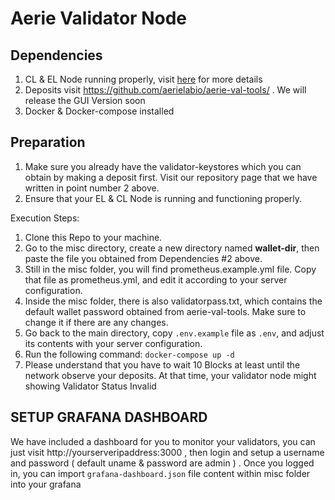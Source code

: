 
# Aerie Validator Node

  
## Dependencies
1. CL & EL Node running properly, visit [here](https://github.com/aerielabio/public-node) for more details
2.  Deposits visit https://github.com/aerielabio/aerie-val-tools/ . We will release the GUI Version soon
3. Docker & Docker-compose installed

## Preparation

1. Make sure you already have the validator-keystores which you can obtain by making a deposit first. Visit our repository page that we have written in point number 2 above.
2. Ensure that your EL & CL Node is running and functioning properly.

Execution Steps:

1. Clone this Repo to your machine.
2. Go to the misc directory, create a new directory named **wallet-dir**, then paste the file you obtained from Dependencies #2 above.
3. Still in the misc folder, you will find prometheus.example.yml file. Copy that file as prometheus.yml, and edit it according to your server configuration.
4. Inside the misc folder, there is also validatorpass.txt, which contains the default wallet password obtained from aerie-val-tools. Make sure to change it if there are any changes.
5. Go back to the main directory, copy `.env.example` file as `.env`, and adjust its contents with your server configuration.
6. Run the following command: `docker-compose up -d`
7. Please understand that you have to wait 10 Blocks at least until the network observe your deposits. At that time, your validator node might showing Validator Status Invalid

## SETUP GRAFANA DASHBOARD

We have included a dashboard for you to monitor your validators, you can just visit http://yourserveripaddress:3000 , then login and setup a username and password ( default uname & password are admin ) . Once you logged in, you can import `grafana-dashboard.json` file content within misc folder into your grafana